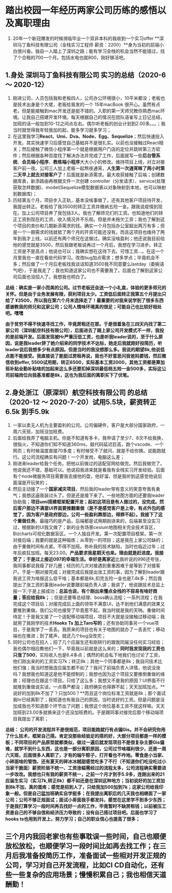 
# 踏出校园一年经历两家公司历练的感悟以及离职理由
1. 20年一个新冠爆发的时候濒临毕业一个双非本科的我收到一个实习offer **深圳马丁鱼科技有限公司（全栈实习工程师 薪资：2200）**身为当初的前端小白很兴奋。独自一人踏上了深圳之路；能有学习全栈的机会当然不能错过，找了个合租的700一个月。包括水电也就800，刚好够活吧。
## 1.身处 深圳马丁鱼科技有限公司 实习的总结（2020-6 ～ 2020-12）
1. 刚进公司，人员包括我和老板四人，公司办公环境很小，10平米都没；老板也是技术出身是个大佬，老板给我发的一个 15年macBook 很开心。虽然有点老。但是能接触到mac开发还是挺不错的。入职的第一天师兄教你熟悉mac环境。让我自己搭建开发环境。每天根据自己的情况在团队语雀写上日记总结，加班的话一般加到10-12之间点左右。偶尔听老板的创业计划到2.00多。。。；我当时就觉得我年轻我加的起，能多学习就多学习；
2. 在这里我学习**React、Umi、Dva、Node、Egg、Sequelize**；然后快速投入开发。其实快速学习后感觉自己基础并不是很扎实。以前也没接触过React相关；然后接触了微信小程序第一个就是根据用户门店的定位并跳转第三方软件；然后根据各种百度找了解决办法并完成了工作，后面就写一些**后台管系统**、**会员端小程序**、**教练端小程序**大大小小的修改。维持项目上线，对立对接客户前一夜。公司三人加上老板一起熬夜通宵，**人生第一次通宵眯了两小时第二天早上就去对接客户了**！后面就是新添需求。最大收获接触了后端；创建数据库表，新添路由再根据文件一次创建 controller（分发请求）、service(处理获取怎样数据)、model(Sequelize模型数据表以对象映射到本地，也可以映射到数据库)；
3. 历经第五个月，项目步入正轨，基本没啥事做了，还有其他客户项目待开发，我提出转正。老板给了我3500的转正工资并缴纳五险一金。跟我说疫情到现在。加上公司项目养了我包括3人。我也了解师兄们的工资。也知道他们的转正工资到现在的工资，收入情况并不乐观。但是并未拖欠工资；我也了解到这个项目的卖价和几期新添需求的钱。确实一个月包括办公室超出两万有多；但是一个一期需求的钱就抵了两个月的开资可能还没有。而且这项目也维持了两年到我才上线，以前还有两个师兄在这做过。确实没啥盈利；他还说我目前给他的感觉就是3500，然后我跟老板说再过一个月后，我想在学习进步。转正工资是不是高点；他说也可以；我确实想在这待下去。可惜工资...。在这一个月里我也一直在看些代码学习。改改bug加点需求；想多学点；毕竟机会不多；然后做了一个月后老板找我谈话知道3500我不同意要么lastday（委婉语气吧），于是我走了；我也知道这家公司也不需要我了。后面也了解到这家公司后面也没招人了。我想我也明白了。


  **总结：确实是一家小而美的公司。过节老板还会送一个小礼盒，体验的更多师兄的关怀。但是由于业务发展有限，获利项目太少。工资低后面转正我第五个月提出只给了 ¥3500，所以我在第六个月末选择走了！最重要的对我来说学到了很多东西感谢教我的师兄和这家公司；公司人情味环境真的很足；可能自己也比较好相处吧。嘿嘿** 

  **由于贫穷不得不快速寻找工作，毕竟房租还在那。于是很着急在三四天内找了第二家公司（深圳航空科技有限公司），后面进去了跟上家公司开发模式不一样，我投的是前端开发。后面发现被Hr严重压低工资，也是听我leader说的，至于什么原因，说是我leader辞了她介绍来的同学技术不达标，她走后我就刚好投简历，听leader说后我想多少有点原因。但是当时的我没想那么多。我说的期望8k,他说低点能不能接受。我直接说了能挺过房租再说，我也不好意思问我爸妈要钱，然后微信收到offer, 5500试用期，转正6500，实际基本工资2000，其他工资都是算加班补贴全勤补贴啥的加起来这么多还要扣掉深圳最低档五险一金500多，实际这公司前端岗位向我基准都是8k，这也为我后面的离职买下了伏笔。**

## 2.身处浙江（原深圳）航空科技有限公司 的总结（2020-12 ～ 2020-7-20）试用5.5块，薪资转正6.5k 到手5.9k
  1. 一家以卖无人机为主要盈利的公司。公司偏硬件，客户是大部分国家政府，一周六天班，加班没加班费。
  2. 后面给我弄了电脑主机。你是不知道有多卡，我申请了至少7、8次不给我换，很恼火，不知道你们知不知道360ms，敲代码延迟巨高，跑个vscode、一个网页；有时候温度直接70多度；有时候受不了就问，就是不给你换。说能跑就行。这公司流程确实有问题！一个开发岗，电脑这么差；
  3. 刚进来leader给我个任务。把他以前做过的适配官网给做完。然后我做完了。他说我还不错，基础可以。他说招我进来就是看我有全栈实习开发经验。后面有个node微服务项目需要我去接他的盘，他好溜，但是我听到这感觉他说后面溜是开玩笑的；
  4. 然后主动接了一个**国家减灾项目**。然后我的leader带有意义的笑意夸我有勇气；我想这逼我装过头了。但是还是接下来了。一些地图方面的还要我leader协助我；**项目umi搭建框架配置开发；起初这项目是有人做过的，没完成。然后客户那边不满意UI界面要推翻重做（是不是感觉客户是上帝，有点外包的感觉了，因为客户是政府那边，公司一些盈利靠那边，得罪不起）。我接下了这个重做任务**。最碰巧的是产品，后端都是试用期刚进来的，后端甚至没实习过，根据新的UI我又做了；新的业务场景cesium地图相关完全技术盲区，Bizcharts可视化数据盲区。一个人独自开发。第一次配置项目框架。第一次对接后端；我要的就是这种锻炼；从零到一的项目；这是我在上家公司缺的；由于重做时间有点紧。不得不加班。弥补我的技术缺陷，当时也临近过年；过年后疯狂加班。每天23.00。**产品要求我星期天也来。理由就是赶进度。我接受了；于是过上接近097的幸福生活。幸好是离家近**比我听说的996还夸张，我同事都说我瘦了好几圈；经历的几次对接遇到重重困难于是等到了对接客户。于是一期对接完成；对接完成后我提出涨工资的事，因为了解到leader跟我说工资为啥报这么低干啥；基本都是8k,扣完五险一金也是7.4k多；然后我提出了涨工资的事我leader说要跟前端负责人讲；我讲了，他说跟技术总监上报一下;于是上报成功；**总监也说，有个刚出来懂点全栈的不容易有啥好商量；答应给我8k；**；但是还要等总经理、boss确认流程；一系列流程；在我完成这个项目后；对接完成后上面的领导不满意UI，达不到他们满意的效果又要推到重做。我们公司也接受了毕竟惹不起，我当时就是我的天呐。重做时间待定！于是我又接了一个适配移动端项目，项目不大就是没接触过移动端；我就用了我刚学的技术**Hooks Ts 加上Taro写的**；还有协助同事另一个vue项目，于是我学了一丢丢。我原来的项目也有关于地图的就办了一丢丢忙；移动端也在推进；到了尾声，就还几个bug没改完；
  5. 同时公司也在招人；招了几个应届生还有刚转行的跟我同届没任何实习经验；我也偶尔相应教他们一下，毕竟我以前就是这么来的；**同时我发现我的工资也只涨了500**，实际收入也是6.4多点；偶然的机会私下地我们也讨论了工资，他们刚出来的的工资实习7k；转正8k；其他一个同事都是8k；我自问技术比他们强；我当时想我连应届生都不如了？我问了前端负责人详情，他说没涨吗？我想我也知道这是他不能控制的；我想也因为这个项目又要推倒重做的缘故；经理也在跟这个项目。只给了这么多；我想又不是我的原因？UI界面不行就推到重做说实话，一点尊严都没；政府确实也得罪不起；天天加班加点。**说好的加到8k不加了？只加500？**而且这个岗位标准工资就是8k；那个面试我hr已经离职了；我知道也有我自己的原因，当时说好的工资。但是问题是没加成我也不知道那个环节出了问题；我想这个岗位基本工资不就这样嘛。天天加班到23.00多就换来这个还没加班费的。于是跟同事对接完后那个移动端项目我提出了离职；

  **总结： 公司的开发流程并不是很规范，项目能跑就行有点偏Gis。并不会研究你用了什么技术，框架自己搭。肯定没那些经验足的搭的好，大部分项目都是一样的模板；不同项目的产品原型就都类似，做过一遍后就发现项目不是很复杂主要Gis偏难，就学不到什么东西，这也是一部分离职原因，公司过节啥福利很少，还是一周六天班，后面很多人离职了，才有的端午粽子，打开看也不咋地。零食是小当家、小碎面啥的管饱、还有夏天的碎冰冰贼甜感觉吃多了不行（不知道你们吃没吃过小当家干脆面）薪资阶层不统一、工资涨幅需经过的流程太多，公司流程确实需要进一步改改。我想也只有我的薪资不统一，之前一个月才到手5.9多，连刚出来的21应届生实习（实习7k,转正8k）都不如还是在深圳这种地方；当初说好的加工资加到8k不加，真的蛋疼；感觉是招到人了，只给我加500加到7k；这家公司给我印象一般。但是自己猛加班确实自学挺多；在我提出离职后的几天我也相继面了一家公司；公司不够正规面试；面试小哥面我手都发抖，感觉在这里学不到多少东西；于是我打算学习一段时间再去找好一点的工作，毕竟暂时不缺房租钱；以前被压工资是自己的不够自信和经济压力导致的；没有自己搭过项目吧。后面也学习了hooks ts也用到开发上，努力学习；自己的职业信心也提高了很多；**

  ## 三个月内我回老家也有些事耽误一些时间，自己也顺便放松放松，也顺便学习一段时间比如再去找工作；在三月后我准备投简历工作，准备面试一些相对开发正规的公司，学习对自己开发流程，比如CI CD自动化，还有些一些复杂的应用场景；慢慢积累自己；我也相信天道酬勤！